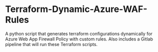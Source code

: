 # Terraform-Dynamic-Azure-WAF-Rules
A python script that generates terraform configurations dynamically for Azure Web App Firewall Policy with custom rules. Also includes a Gitlab pipeline that will run these Terraform scripts.
